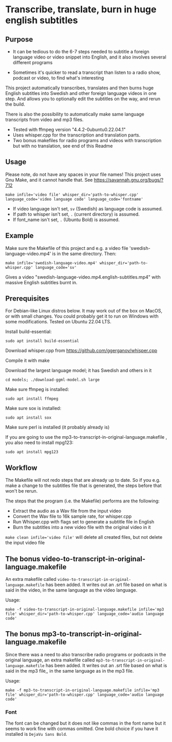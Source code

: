 # Transcribe, translate, burn in huge english subtitles

## Purpose

* It can be tedious to do the 6-7 steps needed to subtitle a foreign language video or video snippet into English, and it also involves several different programs

* Sometimes it's quicker to read a transcript than listen to a radio show, podcast or video, to find what's interesting
 
This project automatically transcribes, translates and then burns huge English subtitles into Swedish and other foreign language videos in one step. And allows you to optionally edit the subtitles on the way, and rerun the build.

There is also the possibility to automatically make same language transcripts from video and mp3 files.

* Tested with ffmpeg version "4.4.2-0ubuntu0.22.04.1"
* Uses whisper.cpp for the transcription and translation parts.
* Two bonus makefiles for radio programs and videos with transcription but with no translation, see end of this Readme

## Usage

Please note, do not have any spaces in your file names! This project uses Gnu Make, and it cannot handle that. See <https://savannah.gnu.org/bugs/?712>

```make infile='video file' whisper_dir='path-to-whisper.cpp' language_code='video language code' language_code='fontname'```

* If video language isn't set, ```sv``` (Swedish) as language code is assumed.
* If path to whisper isn't set, ```.``` (current directory) is assumed.
* If font_name isn't set, ```.``` (Ubuntu Bold) is assumed.


## Example

Make sure the Makefile of this project and e.g. a video file 'swedish-language-video.mp4' is in the same directory. Then:

```make infile='swedish-language-video.mp4' whisper_dir='path-to-whisper.cpp' language_code='sv'```

Gives a video "swedish-language-video.mp4.english-subtitles.mp4"
with massive English subtitles burnt in.

## Prerequisites

For Debian-like Linux distros below. It may work out of the box on MacOS, or with small changes. You could probably get it to run on Windows with some modifications. Tested on Ubuntu 22.04 LTS.

Install build-essential:

    sudo apt install build-essential

Download whisper.cpp from <https://github.com/ggerganov/whisper.cpp>

Compile it with make

Download the largest language model; it has Swedish and others in it

```cd models; ./download-ggml-model.sh large```

Make sure ffmpeg is installed:

    sudo apt install ffmpeg
    
Make sure sox is installed:

    sudo apt install sox
    
Make sure perl is installed (it probably already is)

If you are going to use the mp3-to-transcript-in-original-language.makefile , you also need to install mpg123:

    sudo apt install mpg123

## Workflow

The Makefile will not redo steps that are already up to date. So if you e.g. make a change to the subtitles file that is generated, the steps before that won't be rerun.

The steps that the program (i.e. the Makefile) performs are the following:

* Extract the audio as a Wav file from the input video
* Convert the Wav file to 16k sample rate, for whisper.cpp
* Run Whisper.cpp with flags set to generate a subtitle file in English
* Burn the subtitles into a new video file with the original video in it


```make clean infile='video file'``` will delete all created files, but not delete the input video file

## The bonus video-to-transcript-in-original-language.makefile

An extra makefile called ```video-to-transcript-in-original-language.makefile``` has been added. It writes out an .srt file based on what is said in the video, in the same language as the video language.

Usage:

    make -f video-to-transcript-in-original-language.makefile infile='mp3 file' whisper_dir='path-to-whisper.cpp' language_code='audio language code'

## The bonus mp3-to-transcript-in-original-language.makefile

Since there was a need to also transcribe radio programs or podcasts in the original language,  an extra makefile called ```mp3-to-transcript-in-original-language.makefile``` has been added. It writes out an .srt file based on what is said in the mp3 file,, in the same language as in the mp3 file.

Usage:

    make -f mp3-to-transcript-in-original-language.makefile infile='mp3 file' whisper_dir='path-to-whisper.cpp' language_code='audio language code'

### Font

The font can be changed but it does not like commas in the font name but it seems to work fine with commas omitted. One bold choice if you have it installed is ```DejaVu Sans Bold```.
